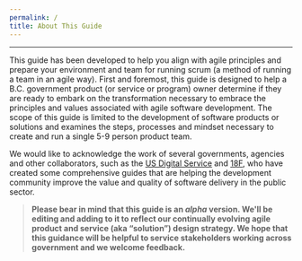 ```yaml
---
permalink: /
title: About This Guide
---
```

-----------------------------------------------------------------
This guide has been developed to help you align with agile principles and prepare your environment and team for running scrum (a method of running a team in an agile way). First and foremost, this guide is designed to help a B.C. government product (or service or program) owner determine if they are ready to embark on the transformation necessary to embrace the principles and values associated with agile software development. The scope of this guide is limited to the development of software products or solutions and examines the steps, processes and mindset necessary to create and run a single 5-9 person product team.

We would like to acknowledge the work of several governments, agencies and other collaborators, such as the [US Digital Service](https://playbook.cio.gov/) and [18F](https://18f.gsa.gov/), who have created some comprehensive guides that are helping the development community improve the value and quality of software delivery in the public sector.

> **Please bear in mind that this guide is an *alpha* version. We'll be editing and adding to it to reflect our continually evolving agile product and service (aka “solution”) design strategy.  We hope that this guidance will be helpful to service stakeholders working across government and we welcome feedback.**
